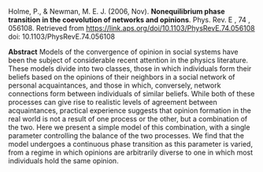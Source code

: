 Holme, P., & Newman, M. E. J. (2006, Nov). **Nonequilibrium phase transition in the coevolution of networks and opinions**. Phys. Rev. E , 74 , 056108. Retrieved from https://link.aps.org/doi/10.1103/PhysRevE.74.056108 doi: 10.1103/PhysRevE.74.056108

**Abstract**
Models of the convergence of opinion in social systems have been the subject of considerable recent attention in the physics literature. These models divide into two classes, those in which individuals form their beliefs based on the opinions of their neighbors in a social network of personal acquaintances, and those in which, conversely, network connections form between individuals of similar beliefs. While both of these processes can give rise to realistic levels of agreement between acquaintances, practical experience suggests that opinion formation in the real world is not a result of one process or the other, but a combination of the two. Here we present a simple model of this combination, with a single parameter controlling the balance of the two processes. We find that the model undergoes a continuous phase transition as this parameter is varied, from a regime in which opinions are arbitrarily diverse to one in which most individuals hold the same opinion.